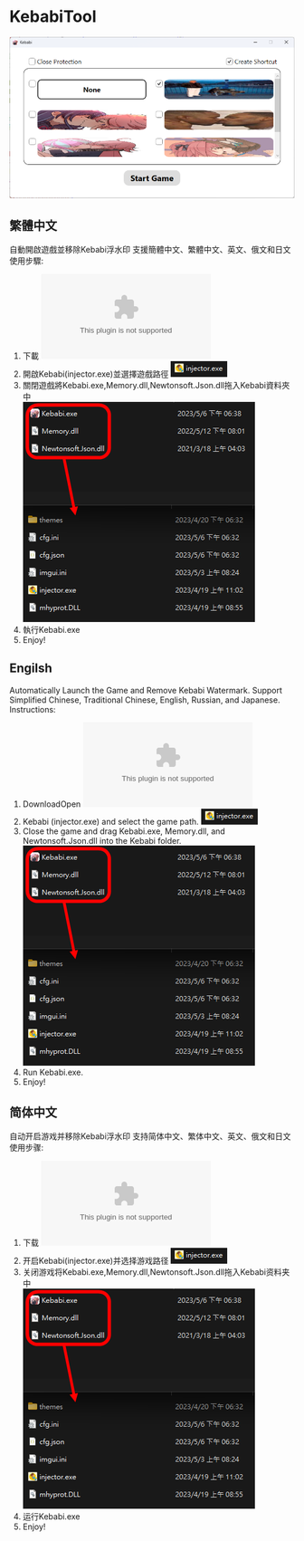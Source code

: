 # KebabiTool
  
![image](https://github.com/HardyHuangLie/KebabiTool/blob/main/Ex.png)  
  
## 繁體中文
自動開啟遊戲並移除Kebabi浮水印 支援簡體中文、繁體中文、英文、俄文和日文  
使用步驟:  
1. 下載
![dowload](https://github.com/HardyHuangLie/KebabiTool/releases/download/Downloads/KebabiTool.zip)
2. 開啟Kebabi(injector.exe)並選擇遊戲路徑
![image](https://github.com/HardyHuangLie/KebabiTool/blob/main/Step%201.png)  
3. 關閉遊戲將Kebabi.exe,Memory.dll,Newtonsoft.Json.dll拖入Kebabi資料夾中  
![image](https://github.com/HardyHuangLie/KebabiTool/blob/main/Step%202.png)   
4. 執行Kebabi.exe  
5. Enjoy!

## Engilsh
Automatically Launch the Game and Remove Kebabi Watermark. Support Simplified Chinese, Traditional Chinese, English, Russian, and Japanese.  
Instructions:  
1. DownloadOpen 
![dowload](https://github.com/HardyHuangLie/KebabiTool/releases/download/Downloads/KebabiTool.zip)
2. Kebabi (injector.exe) and select the game path.
![image](https://github.com/HardyHuangLie/KebabiTool/blob/main/Step%201.png)  
3. Close the game and drag Kebabi.exe, Memory.dll, and Newtonsoft.Json.dll into the Kebabi folder.  
![image](https://github.com/HardyHuangLie/KebabiTool/blob/main/Step%202.png)  
4. Run Kebabi.exe.  
5. Enjoy!

## 简体中文
自动开启游戏并移除Kebabi浮水印 支持简体中文、繁体中文、英文、俄文和日文  
使用步骤:   
1. 下载
![dowload](https://github.com/HardyHuangLie/KebabiTool/releases/download/Downloads/KebabiTool.zip)
2. 开启Kebabi(injector.exe)并选择游戏路径
![image](https://github.com/HardyHuangLie/KebabiTool/blob/main/Step%201.png)  
3. 关闭游戏将Kebabi.exe,Memory.dll,Newtonsoft.Json.dll拖入Kebabi资料夹中  
![image](https://github.com/HardyHuangLie/KebabiTool/blob/main/Step%202.png)   
4. 运行Kebabi.exe  
5. Enjoy!
